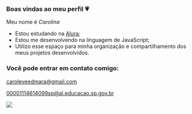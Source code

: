 ### Boas vindas ao meu perfil 💗

Meu nome é _Carolina_ 

- Estou estudando na [Alura](https://www.alura.com.br/);
- Estou me desenvolvendo na linguagem de JavaScript;
- Utilizo esse espaço para minha organização e compartilhamento dos meus projetos desenvolvidos.

### Você pode entrar em contato comigo:

caroleveedmara@gmail.com

00001114614099sp@al.educacao.sp.gov.br

![](https://media1.tenor.com/m/2bok1d5rqjYAAAAd/country-music-romance.gif)
